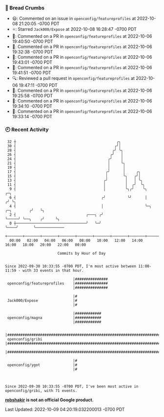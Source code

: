 ### 🍞 Bread Crumbs

 * 😃: Commented on an issue in `openconfig/featureprofiles` at 2022-10-08 21:20:05 -0700 PDT
 * ⭐️: Starred `Jack000/Expose` at 2022-10-08 16:28:47 -0700 PDT
 * 💬: Commented on a PR in  `openconfig/featureprofiles` at 2022-10-06 19:40:50 -0700 PDT
 * 💬: Commented on a PR in  `openconfig/featureprofiles` at 2022-10-06 19:32:38 -0700 PDT
 * 💬: Commented on a PR in  `openconfig/featureprofiles` at 2022-10-06 19:43:01 -0700 PDT
 * 💬: Commented on a PR in  `openconfig/featureprofiles` at 2022-10-06 19:41:51 -0700 PDT
 * 🔍: Reviewed a pull request in  `openconfig/featureprofiles` at 2022-10-06 19:47:11 -0700 PDT
 * 💬: Commented on a PR in  `openconfig/featureprofiles` at 2022-10-06 19:25:58 -0700 PDT
 * 💬: Commented on a PR in  `openconfig/featureprofiles` at 2022-10-06 19:34:10 -0700 PDT
 * 💬: Commented on a PR in  `openconfig/featureprofiles` at 2022-10-06 19:33:14 -0700 PDT

### 🕘 Recent Activity
```
 32 ┼                                              ╭╮
 30 ┤                                             ╭╯│
 28 ┤                                            ╭╯ ╰╮
 26 ┤                                           ╭╯   │
 24 ┤                                          ╭╯    │
 21 ┤                                          │     ╰╮
 19 ┤                                          │      │
 17 ┤                                         ╭╯      │     ╭╮
 15 ┤                                         │       ╰╮   ╭╯│
 13 ┤                                        ╭╯        │   │ ╰╮
 11 ┤                                        │         │  ╭╯  ╰╮
  9 ┤                                        │         ╰╮╭╯    ╰╮                    ╭─╮
  6 ┤                                       ╭╯          ╰╯      │                   ╭╯ ╰╮
  4 ┤                                       │                   ╰─╮     ╭─╮        ╭╯   ╰╮
  2 ┤                                ╭───╮ ╭╯                     ╰─────╯ ╰──╮    ╭╯     ╰╮
  0 ┼────────────────────────────────╯   ╰─╯                                 ╰────╯       ╰─────────────
    +───────+───────+───────+───────+───────+───────+───────+───────+───────+───────+───────+───────+────
  00:00   02:00   04:00   06:00   08:00   10:00   12:00   14:00   16:00   18:00   20:00   22:00   00:00   

						Commits by Hour of Day


Since 2022-09-30 10:33:55 -0700 PDT, I'm most active between 11:00-11:59 - with 33 events in that hour.

```



```
                               |###############
 openconfig/featureprofiles    |###############
                               |###############

                               |#
 Jack000/Expose                |#
                               |#

                               |############
 openconfig/magna              |############
                               |############

                               |#######################################################################
 openconfig/gribi              |#######################################################################
                               |#######################################################################

                               |#
 openconfig/ygot               |#
                               |#



Since 2022-09-30 10:33:55 -0700 PDT, I've been most active in openconfig/gribi, with 71 events.

```
**[robshakir](mailto:robjs@google.com) is not an official Google product.**  


Last Updated: 2022-10-09 04:20:19.032200013 -0700 PDT
